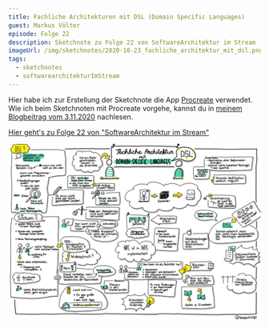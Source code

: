 ```yaml
---
title: Fachliche Architekturen mit DSL (Domain Specific Languages)
guest: Markus Völter
episode: Folge 22
description: Sketchnote zu Folge 22 von SoftwareArchitektur im Stream
imageUrl: /img/sketchnotes/2020-10-23_fachliche_architektur_mit_dsl.png
tags:
  - sketchnotes
  - softwarearchitekturImStream
---
```


Hier habe ich zur Erstellung der Sketchnote die App [Procreate](https://procreate.art/) verwendet.
Wie ich beim Sketchnoten mit Procreate vorgehe, kannst du in [meinem Blogbeitrag vom 3.11.2020](/blog/2020-11-03_sketchnotes_mit_procreate/) nachlesen.

[Hier geht's zu Folge 22 von "SoftwareArchitektur im Stream"](https://software-architektur.tv/folge22.html)

![Sketchnote zu Folge 22](/img/sketchnotes/2020-10-23_fachliche_architektur_mit_dsl.png)

